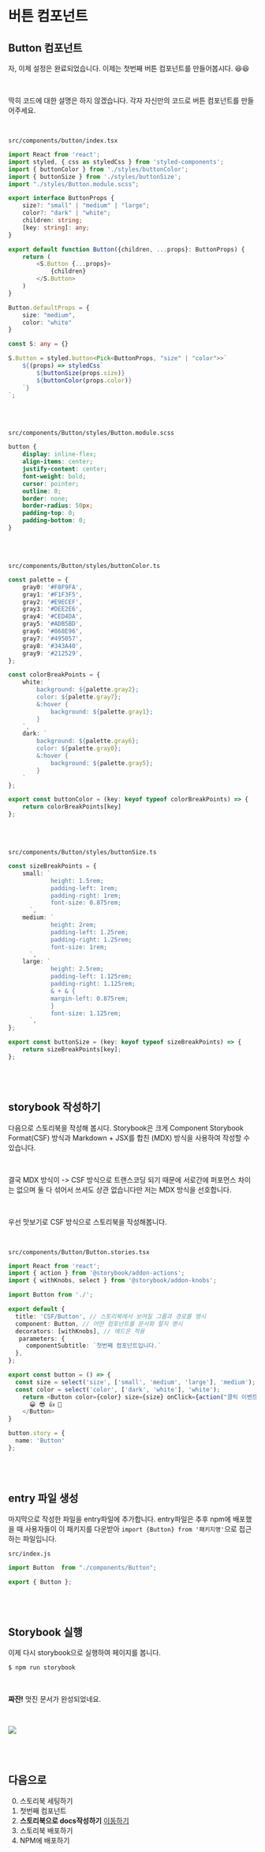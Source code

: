 # 버튼 컴포넌트

## Button 컴포넌트
자, 이제 설정은 완료되었습니다. 이제는 첫번째 버튼 컴포넌트를 만들어봅시다. 😆😆

<br />

딱히 코드에 대한 설명은 하지 않겠습니다.
각자 자신만의 코드로 버튼 컴포넌트를 만들어주세요.

<br />

`src/components/button/index.tsx`
```typescript
import React from 'react';
import styled, { css as styledCss } from 'styled-components';
import { buttonColor } from './styles/buttonColor';
import { buttonSize } from './styles/buttonSize';
import "./styles/Button.module.scss";

export interface ButtonProps {
    size?: "small" | "medium" | "large";
    color?: "dark" | "white";
    children: string;
    [key: string]: any;
}

export default function Button({children, ...props}: ButtonProps) {
    return (
        <S.Button {...props}>
            {children}
        </S.Button>
    )
}

Button.defaultProps = {
    size: "medium",
    color: "white"
}

const S: any = {}

S.Button = styled.button<Pick<ButtonProps, "size" | "color">>`
    ${(props) => styledCss`
        ${buttonSize(props.size)}
        ${buttonColor(props.color)}
    `}
`;
```

<br /><br />

`src/components/Button/styles/Button.module.scss`
```scss
button {   
    display: inline-flex;
    align-items: center;
    justify-content: center;
    font-weight: bold;
    cursor: pointer;
    outline: 0;
    border: none;
    border-radius: 50px;
    padding-top: 0;
    padding-bottom: 0;
}
```

<br /><br />

`src/components/Button/styles/buttonColor.ts`
```typescript
const palette = {
    gray0: '#F8F9FA',
    gray1: '#F1F3F5',
    gray2: '#E9ECEF',
    gray3: '#DEE2E6',
    gray4: '#CED4DA',
    gray5: '#ADB5BD',
    gray6: '#868E96',
    gray7: '#495057',
    gray8: '#343A40',
    gray9: '#212529',
};

const colorBreakPoints = {
    white: `
        background: ${palette.gray2};
        color: ${palette.gray7};
        &:hover {
            background: ${palette.gray1};
        }
    `,
    dark: `
        background: ${palette.gray6};
        color: ${palette.gray0};
        &:hover {
            background: ${palette.gray5};
        }
    `
};

export const buttonColor = (key: keyof typeof colorBreakPoints) => {
    return colorBreakPoints[key]
};
```

<br /><br />

`src/components/Button/styles/buttonSize.ts`
```typescript
const sizeBreakPoints = {
    small: `
            height: 1.5rem;
            padding-left: 1rem;
            padding-right: 1rem;
            font-size: 0.875rem;
      `,
    medium: `
            height: 2rem;
            padding-left: 1.25rem;
            padding-right: 1.25rem;
            font-size: 1rem;
      `,
    large: `
            height: 2.5rem;
            padding-left: 1.125rem;
            padding-right: 1.125rem;
            & + & {
            margin-left: 0.875rem;
            }
            font-size: 1.125rem;
      `,
};

export const buttonSize = (key: keyof typeof sizeBreakPoints) => {
    return sizeBreakPoints[key];
};
```

<br /><br />

## storybook 작성하기
다음으로 스토리북을 작성해 봅시다. Storybook은 크게 Component Storybook Format(CSF) 방식과 Markdown + JSX를 합친 (MDX) 방식을 사용하여 작성할 수 있습니다.

<br />

결국 MDX 방식이 -> CSF 방식으로 트랜스코딩 되기 때문에 서로간에 퍼포먼스 차이는 없으며 둘 다 섞어서 쓰셔도 상관 없습니다만 저는 MDX 방식을 선호합니다.

<br />

우선 맛보기로 CSF 방식으로 스토리북을 작성해봅니다.

<br />

`src/components/Button/Button.stories.tsx`
```typescript
import React from 'react';
import { action } from '@storybook/addon-actions';
import { withKnobs, select } from '@storybook/addon-knobs';

import Button from './';

export default {
  title: 'CSF/Button', // 스토리북에서 보여질 그룹과 경로를 명시
  component: Button, // 어떤 컴포넌트를 문서화 할지 명시
  decorators: [withKnobs], // 애드온 적용
   parameters: {
     componentSubtitle: `첫번째 컴포넌트입니다.`
  },
};

export const button = () => {
  const size = select('size', ['small', 'medium', 'large'], 'medium');
  const color = select('color', ['dark', 'white'], 'white');
    return <Button color={color} size={size} onClick={action("클릭 이벤트")} aria-label="so cool">
      😀 😎 👍 💯
    </Button>
}

button.story = {
  name: 'Button'
};
```

<br /><br />

## entry 파일 생성
마지막으로 작성한 파일을 entry파일에 추가합니다.
entry파일은 추후 npm에 배포했을 때 사용자들이 이 패키지를 다운받아 `import {Button} from '패키지명'`으로 접근하는 파일입니다.

`src/index.js`
```typescript
import Button  from "./components/Button";

export { Button };
```

<br /><br />

## Storybook 실행
이제 다시 storybook으로 실행하여 페이지를 봅니다.

```bash
$ npm run storybook
```

<br />

**짜잔!** 멋진 문서가 완성되었네요.

<br />

![](./images/screenshot-q.png)


<br/><br/>

## 다음으로
0. 스토리북 세팅하기
1. 첫번째 컴포넌트 
2. **스토리북으로 docs작성하기** [이동하기](../2_storybook_docs/README.md)
3. 스토리북 배포하기
4. NPM에 배포하기